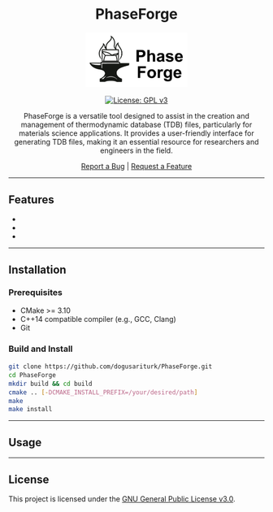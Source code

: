 <div align="center">

# PhaseForge

<p align="center">
  <img src="logo.png" alt="PhaseForge Logo" width="200"/>
</p>

[![License: GPL v3](https://img.shields.io/badge/License-GPLv3-blue.svg)](https://opensource.org/license/gpl-3-0)

<p>
PhaseForge is a versatile tool designed to assist in the creation and management of thermodynamic database (TDB) files, particularly for materials science applications. It provides a user-friendly interface for generating TDB files, making it an essential resource for researchers and engineers in the field.

</p>

<p>
  <a href="https://github.com/dogusariturk/PhaseForge/issues/new?labels=bug">Report a Bug</a> |
  <a href="https://github.com/dogusariturk/PhaseForge/issues/new?labels=enhancement">Request a Feature</a>
</p>

</div>

---

## Features

- 
- 
- 

---

## Installation

### Prerequisites

- CMake >= 3.10
- C++14 compatible compiler (e.g., GCC, Clang)
- Git

### Build and Install

```sh
git clone https://github.com/dogusariturk/PhaseForge.git
cd PhaseForge
mkdir build && cd build
cmake .. [-DCMAKE_INSTALL_PREFIX=/your/desired/path]
make
make install
```

---

## Usage


---
## License

This project is licensed under the [GNU General Public License v3.0](LICENSE).
